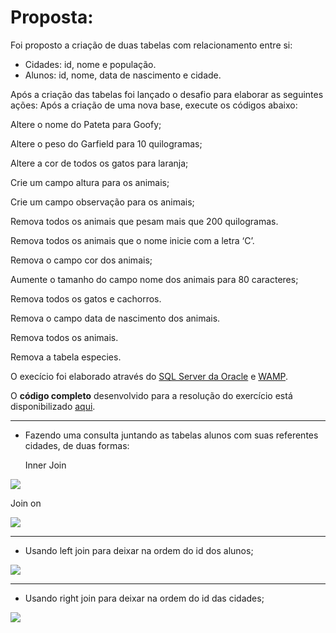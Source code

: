<h1>Proposta:</h1>
Foi proposto a criação de duas tabelas com relacionamento entre si:

- Cidades: id, nome e população.
- Alunos: id, nome, data de nascimento e cidade.

Após a criação das tabelas foi lançado o desafio para elaborar as seguintes ações:
Após a criação de uma nova base, execute os códigos abaixo:

Altere o nome do Pateta para Goofy;

Altere o peso do Garfield para 10 quilogramas;

Altere a cor de todos os gatos para laranja;

Crie um campo altura para os animais;

Crie um campo observação para os animais;

Remova todos os animais que pesam mais que 200 quilogramas.

Remova todos os animais que o nome inicie com a letra ‘C’.

Remova o campo cor dos animais;

Aumente o tamanho do campo nome dos animais para 80 caracteres;

Remova todos os gatos e cachorros.

Remova o campo data de nascimento dos animais.

Remova todos os animais.

Remova a tabela especies.

O execício foi elaborado através do [SQL Server da Oracle](https://dev.mysql.com/doc/) e [WAMP](https://sourceforge.net/projects/wampserver/).

O <b>código completo</b> desenvolvido para a resolução do exercício está disponibilizado [aqui](https://github.com/thaisconto/Curso-ADS/blob/main/Bando_Dados/Lista_InnerJoin/sql_ex2_aula7.sql).


------------------------------------------------
- Fazendo uma consulta juntando as tabelas alunos com suas referentes cidades, de duas formas:

   Inner Join
<img src = innerjoin.png>


Join on

<img src = joinon.png>

 -------------------------------------------------------
- Usando left join para deixar na ordem do id dos alunos;
<img src = leftjoin.png>

 -------------------------------------------------------
- Usando right join para deixar na ordem do id das cidades;
<img src = rightjoin.png>
 
  
